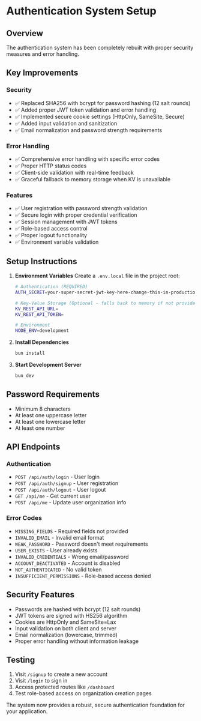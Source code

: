 # Authentication System Setup

## Overview
The authentication system has been completely rebuilt with proper security measures and error handling.

## Key Improvements

### Security
- ✅ Replaced SHA256 with bcrypt for password hashing (12 salt rounds)
- ✅ Added proper JWT token validation and error handling
- ✅ Implemented secure cookie settings (HttpOnly, SameSite, Secure)
- ✅ Added input validation and sanitization
- ✅ Email normalization and password strength requirements

### Error Handling
- ✅ Comprehensive error handling with specific error codes
- ✅ Proper HTTP status codes
- ✅ Client-side validation with real-time feedback
- ✅ Graceful fallback to memory storage when KV is unavailable

### Features
- ✅ User registration with password strength validation
- ✅ Secure login with proper credential verification
- ✅ Session management with JWT tokens
- ✅ Role-based access control
- ✅ Proper logout functionality
- ✅ Environment variable validation

## Setup Instructions

1. **Environment Variables**
   Create a `.env.local` file in the project root:
   ```bash
   # Authentication (REQUIRED)
   AUTH_SECRET=your-super-secret-jwt-key-here-change-this-in-production
   
   # Key-Value Storage (Optional - falls back to memory if not provided)
   KV_REST_API_URL=
   KV_REST_API_TOKEN=
   
   # Environment
   NODE_ENV=development
   ```

2. **Install Dependencies**
   ```bash
   bun install
   ```

3. **Start Development Server**
   ```bash
   bun dev
   ```

## Password Requirements
- Minimum 8 characters
- At least one uppercase letter
- At least one lowercase letter
- At least one number

## API Endpoints

### Authentication
- `POST /api/auth/login` - User login
- `POST /api/auth/signup` - User registration
- `POST /api/auth/logout` - User logout
- `GET /api/me` - Get current user
- `POST /api/me` - Update user organization info

### Error Codes
- `MISSING_FIELDS` - Required fields not provided
- `INVALID_EMAIL` - Invalid email format
- `WEAK_PASSWORD` - Password doesn't meet requirements
- `USER_EXISTS` - User already exists
- `INVALID_CREDENTIALS` - Wrong email/password
- `ACCOUNT_DEACTIVATED` - Account is disabled
- `NOT_AUTHENTICATED` - No valid token
- `INSUFFICIENT_PERMISSIONS` - Role-based access denied

## Security Features
- Passwords are hashed with bcrypt (12 salt rounds)
- JWT tokens are signed with HS256 algorithm
- Cookies are HttpOnly and SameSite=Lax
- Input validation on both client and server
- Email normalization (lowercase, trimmed)
- Proper error handling without information leakage

## Testing
1. Visit `/signup` to create a new account
2. Visit `/login` to sign in
3. Access protected routes like `/dashboard`
4. Test role-based access on organization creation pages

The system now provides a robust, secure authentication foundation for your application.
